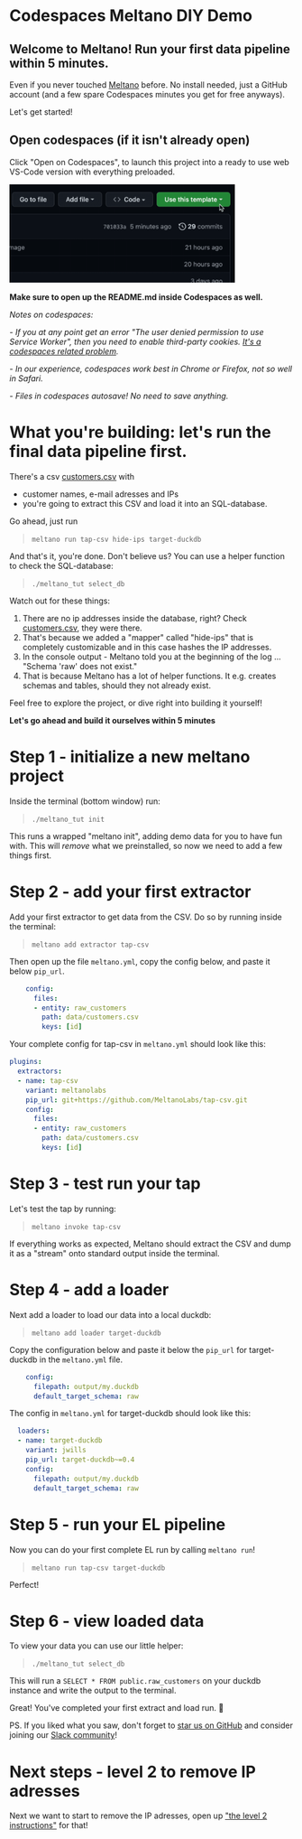 # Codespaces Meltano DIY Demo
## Welcome to Meltano! Run your first data pipeline within 5 minutes.
Even if you never touched [Meltano](https://github.com/meltano) before.
No install needed, just a GitHub account (and a few spare Codespaces minutes you get for free anyways).

Let's get started!

## Open codespaces (if it isn't already open)
Click "Open on Codespaces", to launch this project into a ready to use web VS-Code version with everything preloaded.

<img src="codespaceOpen.gif" alt="" width="400"/>

**Make sure to open up the README.md inside Codespaces as well.**

*Notes on codespaces:*

*- If you at any point get an error "The user denied permission to use Service Worker", then you need to enable third-party cookies. [It's a codespaces related problem](https://github.com/orgs/community/discussions/26316).*

*- In our experience, codespaces work best in Chrome or Firefox, not so well in Safari.*

*- Files in codespaces autosave! No need to save anything.*

# What you're building: let's run the final data pipeline first. #

There's a csv [customers.csv](data/customers.csv) with
- customer names, e-mail adresses and IPs
- you're going to extract this CSV and load it into an SQL-database.

Go ahead, just run

> `meltano run tap-csv hide-ips target-duckdb`

And that's it, you're done. Don't believe us? You can use a helper function to check the SQL-database:

> `./meltano_tut select_db`

Watch out for these things:
1. There are no ip addresses inside the database, right? Check [customers.csv](data/customers.csv), they were there.
2. That's because we added a "mapper" called "hide-ips" that is completely customizable and in this case hashes the IP addresses.
3. In the console output - Meltano told you at the beginning of the log ... "Schema 'raw' does not exist."
4. That is because Meltano has a lot of helper functions. It e.g. creates schemas and tables, should they not already exist.

Feel free to explore the project, or dive right into building it yourself!

**Let's go ahead and build it ourselves within 5 minutes**

# Step 1 - initialize a new meltano project

Inside the terminal (bottom window) run:

> `./meltano_tut init`

This runs a wrapped "meltano init", adding demo data for you to have fun with. This will *remove* what we preinstalled, so now we need to add a few things first.

# Step 2  - add your first extractor

Add your first extractor to get data from the CSV. Do so by running inside the terminal:

> `meltano add extractor tap-csv`

Then open up the file `meltano.yml`, copy the config below, and paste it below `pip_url`.

```yaml
    config:
      files:
      - entity: raw_customers
        path: data/customers.csv
        keys: [id]
```

Your complete config for tap-csv in `meltano.yml` should look like this:

```yaml
plugins:
  extractors:
  - name: tap-csv
    variant: meltanolabs
    pip_url: git+https://github.com/MeltanoLabs/tap-csv.git
    config:
      files:
      - entity: raw_customers
        path: data/customers.csv
        keys: [id]
```

# Step 3 - test run your tap

Let's test the tap by running:

> `meltano invoke tap-csv`

If everything works as expected, Meltano should extract the CSV and dump it as a "stream" onto standard output inside the terminal.

# Step 4 - add a loader

Next add a loader to load our data into a local duckdb:

> `meltano add loader target-duckdb`

Copy the configuration below and paste it below the `pip_url` for target-duckdb in the `meltano.yml` file.

```yaml
    config:
      filepath: output/my.duckdb
      default_target_schema: raw
```

The config in `meltano.yml` for target-duckdb should look like this:

```yaml
  loaders:
  - name: target-duckdb
    variant: jwills
    pip_url: target-duckdb~=0.4
    config:
      filepath: output/my.duckdb
      default_target_schema: raw
```

# Step 5 - run your EL pipeline

Now you can do your first complete EL run by calling `meltano run`!

> `meltano run tap-csv target-duckdb`

Perfect!

# Step 6 - view loaded data

To view your data you can use our little helper:

> `./meltano_tut select_db`

This will run a `SELECT * FROM public.raw_customers` on your duckdb instance and write the output to the terminal.

Great! You've completed your first extract and load run. 🥳

PS. If you liked what you saw, don't forget to [star us on GitHub](https://github.com/meltano/meltano) and consider joining our [Slack community](https://meltano.com/slack)!

# Next steps - level 2 to remove IP adresses
Next we want to start to remove the IP adresses, open up ["the level 2 instructions"](level2.md) for that!

